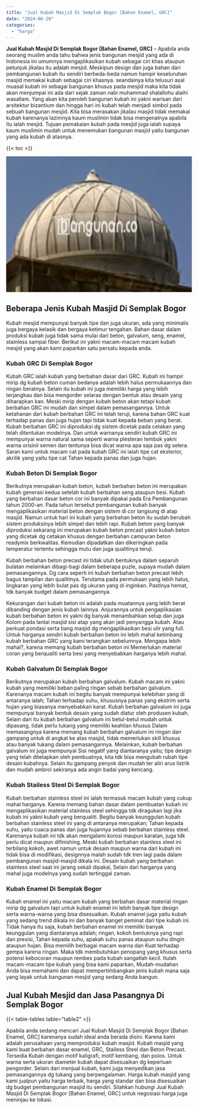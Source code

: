 ```yaml
---
title: "Jual Kubah Masjid Di Semplak Bogor [Bahan Enamel, GRC]"
date: "2024-06-20"
categories: 
  - "harga"
---
```


**Jual Kubah Masjid Di Semplak Bogor \[Bahan Enamel, GRC\]** – Apabila anda seorang muslim anda tahu bahwa jenis bangunan mesjid yang ada di Indonesia ini umumnya mengaplikasikan kubah sebagai ciri khas ataupun petunjuk jikalau itu adalah mesjid. Meskipun design dan juga bahan dari pembangunan kubah itu sendiri berbeda-beda namun hampir keseluruhan masjid memakai kubah sebagai ciri khasnya. seandainya kita telusuri asal muasal kubah ini sebagai bangunan khusus pada mesjid maka kita tidak akan menjumpai ini ada dari sejak zaman nabi muhammad shalallohu alaihi wasallam. Yang akan kita peroleh bangunan kubah ini yakni warisan dari arsitektur bizantium dan hingga hari ini kubah telah menjadi simbol pada sebuah bangunan mesjid. Kita bisa merasakan jikalau masjid tidak memakai kubah karenanya lazimnya kaum muslimin tidak bisa mengenalnya apabila itu ialah mesjid. Tujuan pemakaian kubah pada mesjid juga ialah supaya kaum muslimin mudah untuk menemukan bangunan masjid yaitu bangunan yang ada kubah di atasnya.

{{< toc >}}

![Jual Kubah Masjid Di Semplak Bogor [Bahan Enamel, GRC]](/images/jual-kubah-masjid-16.png)

## Beberapa Jenis Kubah Masjid Di Semplak Bogor

Kubah mesjid mempunyai banyak tipe dan juga ukuran, ada yang minimalis juga bergaya kelasik dan bergaya ketimur tengahan. Bahan dasar dalam produksi kubah juga tidak sama mulai dari beton, galvalum, seng, enamel, stainless sampai fiber. Berikut ini yakni macam-macam macam kubah mesjid yang akan kami paparkan satu persatu kepada anda.

### Kubah GRC Di Semplak Bogor

Kubah GRC ialah kubah yang berbahan dasar dari GRC. Kubah ini hampir mirip dg kubah beton cuman bedanya adalah lebih halus permukaannya dan ringan beratnya. Selain itu kubah ini juga memiliki harga yang lebih terjangkau dan bisa mengorder selaras dengan bentuk atau desain yang diharapkan kan. Meski mirip dengan kubah beton akan tetapi kubah berbahan GRC ini mudah dan simpel dalam pemasangannya. Untuk ketahanan dari kubah berbahan GRC ini telah teruji, karena bahan GRC kuat terhadap panas dan juga hujan tapi tidak kuat kepada beban yang berat. Kubah berbahan GRC ini diproduksi dg sistem dicetak pada cetakan yang telah ditentukan modelnya. Dan untuk warnanya sendiri kubah GRC ini mempunyai warna natural sama seperti warna plesteran tembok yakni warna orisinil semen dan tentunya bisa dicat warna apa saja pas dg selera. Saran kami untuk macam cat pada kubah GRC ini ialah tipe cat eksterior, akrilik yang yaitu tipe cat Tahan kepada panas dan juga hujan.

### Kubah Beton Di Semplak Bogor

Berikutnya merupakan kubah beton, kubah berbahan beton ini merupakan kubah generasi kedua setelah kubah berbahan seng ataupun besi. Kubah yang berbahan dasar beton cor ini banyak dipakai pada Era Pembangunan tahun 2000-an. Pada tahun tersebut pembangunan kubah banyak mengaplikasikan material beton dengan sistem di cor langsung di atap masjid. Namun untuk hari ini kubah yang berbahan beton itu sudah berubah sistem produksinya lebih simpel dan lebih rapi. Kubah beton yang banyak diproduksi sekarang ini merupakan kubah beton precast yakni kubah beton yang dicetak dg cetakan khusus dengan berbahan campuran beton readymix berkwalitas. Kemudian dipadatkan dan dikeringkan pada temperatur tertentu sehingga mutu dan juga qualitinya teruji.

Kubah berbahan beton precast ini tidak utuh bentuknya dalam separuh bulatan melainkan dibagi-bagi dalam beberapa puzle, supaya mudah dalam pemasangannya. Dg cara seperti ini kubah berbahan beton precast lebih bagus tampilan dan qualitinya. Terutama pada permukaan yang lebih halus, lingkaran yang lebih bulat pas dg ukuran yang di inginkan. Pastinya hemat, tdk banyak budget dalam pemasangannya.

Kekurangan dari kubah beton ini adalah pada muatannya yang lebih berat dibanding dengan jenis kubah lainnya. Anjurannya untuk pengaplikasian kubah berbahan beton ini yakni dg banyak menambahkan selup dan juga Kolom pada lantai masjid sisi atap yang akan jadi penyangga kubah. Atau perkuat pondasi serta tiang masjid dg mengaplikasikan besi ulir yang full. Untuk harganya sendiri kubah berbahan beton ini lebih mahal ketimbang kubah berbahan GRC yang kami terangkan sebelumnya. Mengapa lebih mahal?, karena memang kubah berbahan beton ini Memerlukan material coran yang berqualiti serta besi yang menyebabkan harganya lebih mahal.

### Kubah Galvalum Di Semplak Bogor

Berikutnya merupakan kubah berbahan galvalum. Kubah macam ini yakni kubah yang memiliki beban paling ringan sebab berbahan galvalum. Karenanya macam kubah ini begitu banyak mempunyai kelebihan yang di antaranya ialah; Tahan terhadap suhu, khususnya panas yang ekstrim serta hujan yang biasanya menyebabkan karat. Kubah berbahan galvalum ini juga mempunyai banyak bentuk desain yang sudah diatur oleh produsen kubah. Selain dari itu kubah berbahan galvalum ini betul-betul mudah untuk dipasang, tidak perlu tukang yang memiliki keahlian khusus Dalam memasangnya karena memang kubah berbahan galvalum ini ringan dan gampang untuk di angkat ke atas masjid, tidak memerlukan skill khusus atau banyak tukang dalam pemasangannya. Melainkan, kubah berbahan galvalum ini juga mempunyai Sisi negatif yang diantaranya yaitu; tipe design yang telah ditetapkan oleh pembuatnya, kita tdk bisa mengubah rubah tipe desain kubahnya. Selain itu gampang penyok dan mudah ter aliri arus listrik dan mudah ambrol sekiranya ada angin badai yang kencang.

### Kubah Stailess Steel Di Semplak Bogor

Kubah berbahan stainless steel ini ialah termasuk macam kubah yang cukup mahal harganya. Karena memang bahan dasar dalam pembuatan kubah ini mengaplikasikan material stainless steel sehingga tdk diragukan lagi jika kubah ini yakni kubah yang berqualiti. Begitu banyak keunggulan kubah berbahan stainless steel ini yang di antaranya merupakan; Tahan kepada suhu, yaitu cuaca panas dan juga hujannya sebab berbahan stainless steel. Karenanya kubah ini tdk akan mengalami korosi maupun karatan, juga tdk perlu dicat maupun difinishing. Meski kubah berbahan stainless steel ini terbilang kokoh, awet namun untuk desain maupun warna dari kubah ini tidak bisa di modifikasi, designnya malah sudah tdk tren lagi pada dalam pembangunan masjid-masjid dikala ini. Desain kubah yang berbahan stainless steel saat ini jarang sekali dipakai, Selain dari harganya yang mahal juga modelnya yang sudah tertinggal zaman.

### Kubah Enamel Di Semplak Bogor

Kubah enamel ini yaitu macam kubah yang berbahan dasar material ringan mirip dg galvalum tapi untuk kubah enamel ini lebih banyak tipe design serta warna-warna yang bisa disesuaikan. Kubah enamel juga yaitu kubah yang sedang trend dikala ini dan banyak banget peminat dari tipe kubah ini. Tidak hanya itu saja, kubah berbahan enamel ini memiliki banyak keunggulan yang diantaranya adalah; ringan, kokoh bentuknya yang rapi dan presisi, Tahan kepada suhu, apakah suhu panas ataupun suhu dingin ataupun hujan. Bisa memilih berbagai macam warna dan Kuat terhadap gempa karena ringan. Maka tdk membutuhkan penopang yang khusus serta potensi kebocoran maupun rembes pada kubah sangatlah kecil. Itulah macam-macam tipe kubah yang bisa kami paparkan, Mudah-mudahan Anda bisa memahami dan dapat mempertimbangkan jenis kubah mana saja yang layak untuk bangunan mesjid yang sedang Anda bangun.

## Jual Kubah Mesjid dan Jasa Pasangnya Di Semplak Bogor

{{< table-tables table="table2" >}}

Apabila anda sedang mencari Jual Kubah Masjid Di Semplak Bogor \[Bahan Enamel, GRC\] karenanya sudah ideal anda berada disini. Karena kami adalah perusahaan yang memproduksi kubah masjid. Kubah masjid yang kami buat berbahan dasar enamel, GRC, Stailess Steel dan Beton Precast. Tersedia Kubah dengan motif kaligrafi, motif kembang, dan polos. Untuk warna serta ukuran diameter kubah dapat disesuaikan dg keperluan pengorder. Selain dari menjual kubah, kami juga menyedikan jasa pemasangannya dg tukang yang berpengalaman. Harga kubah masjid yang kami jualpun yaitu harga terbaik, harga yang standar dan bisa disesuaikan dg budget pembangunan masjid itu sendiri. Silahkan hubungi Jual Kubah Masjid Di Semplak Bogor \[Bahan Enamel, GRC\] untuk negosiasi harga juga meninjau ke lokasi.
